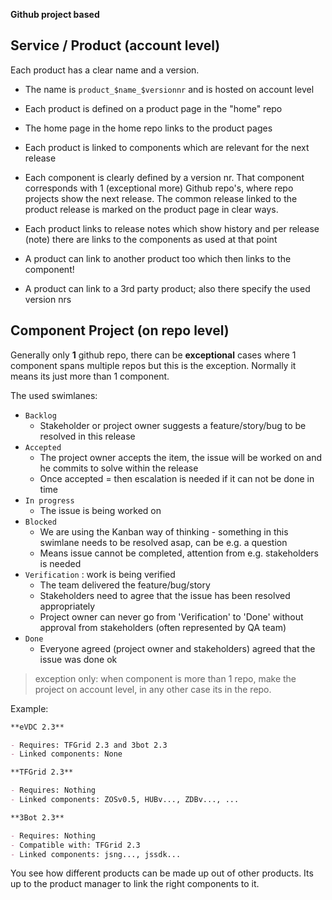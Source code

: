 
**Github project based**

## Service / Product (account level)

Each product has a clear name and a version.

- The name is ```product_$name_$versionnr``` and is hosted on account level

- Each product is defined on a product page in the "home" repo
- The home page in the home repo links to the product pages
- Each product is linked to components which are relevant for the next release
- Each component is clearly defined by a version nr. That component corresponds with 1 (exceptional more) Github repo's, where repo projects show the next release. The common release linked to the product release is marked on the product page in clear ways.
- Each product links to release notes which show history and per release (note) there are links to the components as used at that point
- A product can link to another product too which then links to the component!
- A product can link to a 3rd party product; also there specify the used version nrs

## Component Project (on repo level)

Generally only **1** github repo, there can be **exceptional** cases where 1 component spans multiple repos but this is the exception. Normally it means its just more than 1 component.

The used swimlanes:

- ```Backlog``` 
    - Stakeholder or project owner suggests a feature/story/bug to be resolved in this release
- ```Accepted```
    - The project owner accepts the item, the issue will be worked on and he commits to solve within the release
    - Once accepted = then escalation is needed if it can not be done in time
- ```In progress```
    - The issue is being worked on
- ```Blocked```       
    - We are using the Kanban way of thinking - something in this swimlane needs to be resolved asap, can be e.g. a question
    - Means issue cannot be completed, attention from e.g. stakeholders is needed
- ```Verification```        : work is being verified
    - The team delivered the feature/bug/story
    - Stakeholders need to agree that the issue has been resolved appropriately
    - Project owner can never go from 'Verification' to 'Done' without approval from stakeholders (often represented by QA team)
- ```Done```
    - Everyone agreed (project owner and stakeholders) agreed that the issue was done ok
    
> exception only: when component is more than 1 repo, make the project on account level, in any other case its in the repo.

Example:

```markdown
**eVDC 2.3**

- Requires: TFGrid 2.3 and 3bot 2.3
- Linked components: None

**TFGrid 2.3**

- Requires: Nothing
- Linked components: ZOSv0.5, HUBv..., ZDBv..., ...

**3Bot 2.3**

- Requires: Nothing
- Compatible with: TFGrid 2.3
- Linked components: jsng..., jssdk...

```

You see how different products can be made up out of other products. Its up to the product manager to link the right components to it.

